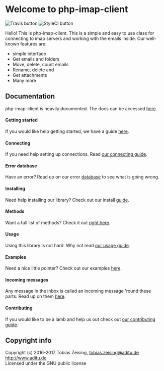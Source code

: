 Welcome to php-imap-client
===================
![Travis button](https://travis-ci.org/SSilence/php-imap-client.svg?branch=master)
![StyleCI button](https://styleci.io/repos/15479057/shield?branch=master)    

Hello! This is php-imap-client. This is a simple and easy to use class for connecting to imap servers and working with the emails inside. Our well-known features are:
 - simple interface
 - Get emails and folders
 - Move, delete, count emails
 - Rename, delete and
 - Get attachments
 - Many more

Documentation
-------------
php-imap-client is heavily documented. The docs can be accessed [here](http://ssilence.github.io/php-imap-client/index.html).
#### Getting started
If you would like help getting started, we have a guide [here](http://ssilence.github.io/php-imap-client/gettingstarted.html).
#### Connecting
If you need help setting up connections. Read [our connecting guide](http://ssilence.github.io/php-imap-client/connecting.html).
#### Error database
Have an error? Read up on our error [database](http://ssilence.github.io/php-imap-client/errordb.html) to see what is going wrong.
#### Installing
Need help installing our library? Check out our install [guide](http://ssilence.github.io/php-imap-client/installing.html).
#### Methods
Want a full list of methods? Check it out [right here](http://ssilence.github.io/php-imap-client/methods.html).
#### Usage
Using this library is not hard. Why not read [our usage guide](http://ssilence.github.io/php-imap-client/usage.html).
#### Examples
Need a nice little pointer? Check out our examples [here](http://ssilence.github.io/php-imap-client/examples.html).
#### Incoming messages
Any message in the inbox is called an incoming message 'round these parts. Read up on them [here](http://ssilence.github.io/php-imap-client/incomingmessage.html).
#### Contributing
If you would like to be a lamb and help us out check out [our contributing guide](http://ssilence.github.io/php-imap-client/contributing.html).

Copyright info
----------
Copyright (c) 2016-2017 Tobias Zeising, tobias.zeising@aditu.de  
http://www.aditu.de  
Licensed under the GNU public license
